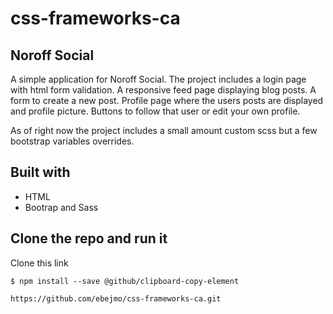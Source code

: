 # css-frameworks-ca

## Noroff Social

A simple application for Noroff Social.
The project includes a login page with html form validation.
A responsive feed page displaying blog posts. A form to create a new post.
Profile page where the users posts are displayed and profile picture. Buttons to follow that user or edit your own profile.

As of right now the project includes a small amount custom scss but a few bootstrap variables overrides.

## Built with
* HTML
* Bootrap and Sass

## Clone the repo and run it
Clone this link
```
$ npm install --save @github/clipboard-copy-element
```
```
https://github.com/ebejmo/css-frameworks-ca.git
```

